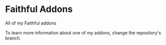 # Faithful Addons
All of my Faithful addons

To learn more information about one of my addons, change the repository's branch.
